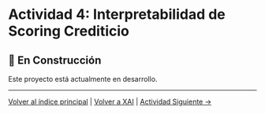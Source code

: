 # Actividad 4: Interpretabilidad de Scoring Crediticio

## 🚧 En Construcción

Este proyecto está actualmente en desarrollo.

---

[Volver al índice principal](../../README.md) | [Volver a XAI](../README.md) | [Actividad Siguiente →](../../MLOps/Actividad_1_Flask/README.md)